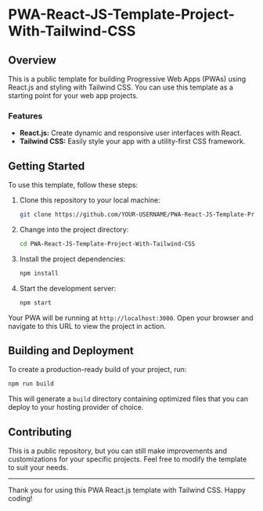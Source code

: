 # PWA-React-JS-Template-Project-With-Tailwind-CSS

## Overview

This is a public template for building Progressive Web Apps (PWAs) using React.js and styling with Tailwind CSS. You can use this template as a starting point for your web app projects.

### Features

- **React.js:** Create dynamic and responsive user interfaces with React.
- **Tailwind CSS:** Easily style your app with a utility-first CSS framework.

## Getting Started

To use this template, follow these steps:

1. Clone this repository to your local machine:

   ```bash
   git clone https://github.com/YOUR-USERNAME/PWA-React-JS-Template-Project-With-Tailwind-CSS.git
   ```

2. Change into the project directory:

   ```bash
   cd PWA-React-JS-Template-Project-With-Tailwind-CSS
   ```

3. Install the project dependencies:

   ```bash
   npm install
   ```

4. Start the development server:

   ```bash
   npm start
   ```

Your PWA will be running at `http://localhost:3000`. Open your browser and navigate to this URL to view the project in action.

## Building and Deployment

To create a production-ready build of your project, run:

```bash
npm run build
```

This will generate a `build` directory containing optimized files that you can deploy to your hosting provider of choice.

## Contributing

This is a public repository, but you can still make improvements and customizations for your specific projects. Feel free to modify the template to suit your needs.

---

Thank you for using this PWA React.js template with Tailwind CSS. Happy coding!
